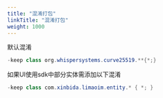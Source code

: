 ```yaml
---
title: "混淆打包"
linkTitle: "混淆打包"
weight: 1000
---
```


默认混淆
```java
-keep class org.whispersystems.curve25519.**{*;}
```

如果UI使用sdk中部分实体需添加以下混淆
```java
-keep class com.xinbida.limaoim.entity.* { *; }
```